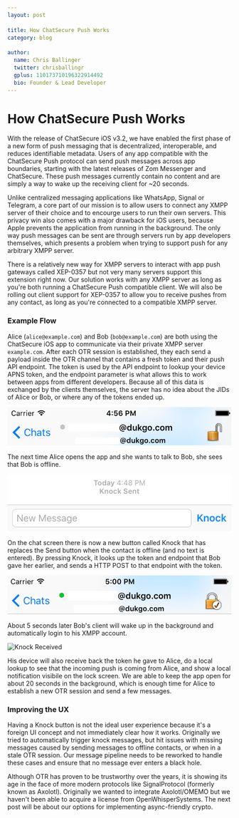 ```yaml
---
layout: post

title: How ChatSecure Push Works
category: blog

author:
  name: Chris Ballinger
  twitter: chrisballingr
  gplus: 110173710196322914492 
  bio: Founder & Lead Developer
---
```


# How ChatSecure Push Works

With the release of ChatSecure iOS v3.2, we have enabled the first phase of a new form of push messaging that is decentralized, interoperable, and reduces identifiable metadata. Users of any app compatible with the ChatSecure Push protocol can send push messages across app boundaries, starting with the latest releases of Zom Messenger and ChatSecure. These push messages currently contain no content and are simply a way to wake up the receiving client for ~20 seconds. 

Unlike centralized messaging applications like WhatsApp, Signal or Telegram, a core part of our mission is to allow users to connect any XMPP server of their choice and to encourge users to run their own servers. This privacy win also comes with a major drawback for iOS users, because Apple prevents the application from running in the background. The only way push messages can be sent are through servers run by app developers themselves, which presents a problem when trying to support push for any arbitrary XMPP server.

There is a relatively new way for XMPP servers to interact with app push gateways called XEP-0357 but not very many servers support this extension right now. Our solution works with any XMPP server as long as you're both running a ChatSecure Push compatible client. We will also be rolling out client support for XEP-0357 to allow you to receive pushes from any contact, as long as you're connected to a compatible XMPP server.

### Example Flow

Alice (`alice@example.com`) and Bob (`bob@example.com`) are both using the ChatSecure iOS app to communicate via their private XMPP server `example.com`. After each OTR session is established, they each send a payload inside the OTR channel that contains a fresh token and their push API endpoint. The token is used by the API endpoint to lookup your device APNS token, and the endpoint parameter is what allows this to work between apps from different developers. Because all of this data is exchanged by the clients themselves, the server has no idea about the JIDs of Alice or Bob, or where any of the tokens ended up.

![Contact Offline](/images/contact-offline.png)

The next time Alice opens the app and she wants to talk to Bob, she sees that Bob is offline. 

![Knock Sent](/images/knock-sent.png)

On the chat screen there is now a new button called Knock that has replaces the Send button when the contact is offline (and no text is entered). By pressing Knock, it looks up the token and endpoint that Bob gave her earlier, and sends a HTTP POST to that endpoint with the token.

![Contact Online](/images/contact-online.png)

About 5 seconds later Bob's client will wake up in the background and automatically login to his XMPP account. 

![Knock Received](/images/knock-received.png)

His device will also receive back the token he gave to Alice, do a local lookup to see that the incoming push is coming from Alice, and show a local notification visibile on the lock screen. We are able to keep the app open for about 20 seconds in the background, which is enough time for Alice to establish a new OTR session and send a few messages.

### Improving the UX

Having a Knock button is not the ideal user experience because it's a foreign UI concept and not immediately clear how it works. Originally we tried to automatically trigger knock messages, but hit issues with missing messages caused by sending messages to offline contacts, or when in a stale OTR session. Our message pipeline needs to be reworked to handle these cases and ensure that no message ever enters a black hole.

Although OTR has proven to be trustworthy over the years, it is showing its age in the face of more modern protocols like SignalProtocol (formerly known as Axolotl). Originally we wanted to integrate Axolotl/OMEMO but we haven't been able to acquire a license from OpenWhisperSystems. The next post will be about our options for implementing async-friendly crypto.